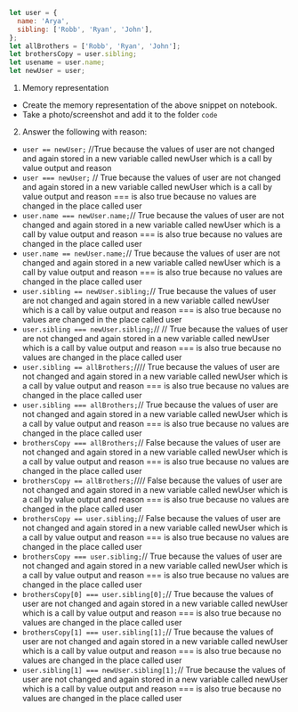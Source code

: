 ```js
let user = {
  name: 'Arya',
  sibling: ['Robb', 'Ryan', 'John'],
};
let allBrothers = ['Robb', 'Ryan', 'John'];
let brothersCopy = user.sibling;
let usename = user.name;
let newUser = user;
```

1. Memory representation

- Create the memory representation of the above snippet on notebook.
- Take a photo/screenshot and add it to the folder `code`

<!-- To add this image here use ![name](./hello.jpg) -->

2. Answer the following with reason:

- `user == newUser;` //True because the values of user are not changed and again stored in a new variable called newUser which is a call by value  output and reason
- `user === newUser;` // True because the values of user are not changed and again stored in a new variable called newUser which is a call by value  output and reason === is also true because no values are changed in the place called user
- `user.name === newUser.name;`// True because the values of user are not changed and again stored in a new variable called newUser which is a call by value  output and reason === is also true because no values are changed in the place called user
- `user.name == newUser.name;`// True because the values of user are not changed and again stored in a new variable called newUser which is a call by value  output and reason === is also true because no values are changed in the place called user
- `user.sibling == newUser.sibling;`// True because the values of user are not changed and again stored in a new variable called newUser which is a call by value  output and reason === is also true because no values are changed in the place called user
- `user.sibling === newUser.sibling;`// // True because the values of user are not changed and again stored in a new variable called newUser which is a call by value  output and reason === is also true because no values are changed in the place called user
- `user.sibling == allBrothers;`//// True because the values of user are not changed and again stored in a new variable called newUser which is a call by value  output and reason === is also true because no values are changed in the place called user
- `user.sibling === allBrothers;`// True because the values of user are not changed and again stored in a new variable called newUser which is a call by value  output and reason === is also true because no values are changed in the place called user
- `brothersCopy === allBrothers;`// False because the values of user are not changed and again stored in a new variable called newUser which is a call by value  output and reason === is also true because no values are changed in the place called user
- `brothersCopy == allBrothers;`//// False because the values of user are not changed and again stored in a new variable called newUser which is a call by value  output and reason === is also true because no values are changed in the place called user
- `brothersCopy == user.sibling;`// False because the values of user are not changed and again stored in a new variable called newUser which is a call by value  output and reason === is also true because no values are changed in the place called user
- `brothersCopy === user.sibling;`// True because the values of user are not changed and again stored in a new variable called newUser which is a call by value  output and reason === is also true because no values are changed in the place called user
- `brothersCopy[0] === user.sibling[0];`// True because the values of user are not changed and again stored in a new variable called newUser which is a call by value  output and reason === is also true because no values are changed in the place called user
- `brothersCopy[1] === user.sibling[1];`// True because the values of user are not changed and again stored in a new variable called newUser which is a call by value  output and reason === is also true because no values are changed in the place called user
- `user.sibling[1] === newUser.sibling[1];`// True because the values of user are not changed and again stored in a new variable called newUser which is a call by value  output and reason === is also true because no values are changed in the place called user
